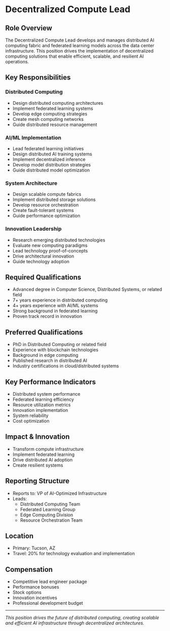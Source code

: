 # Decentralized Compute Lead

## Role Overview
The Decentralized Compute Lead develops and manages distributed AI computing fabric and federated learning models across the data center infrastructure. This position drives the implementation of decentralized computing solutions that enable efficient, scalable, and resilient AI operations.

## Key Responsibilities

### Distributed Computing
- Design distributed computing architectures
- Implement federated learning systems
- Develop edge computing strategies
- Create mesh computing networks
- Guide distributed resource management

### AI/ML Implementation
- Lead federated learning initiatives
- Design distributed AI training systems
- Implement decentralized inference
- Develop model distribution strategies
- Guide distributed model optimization

### System Architecture
- Design scalable compute fabrics
- Implement distributed storage solutions
- Develop resource orchestration
- Create fault-tolerant systems
- Guide performance optimization

### Innovation Leadership
- Research emerging distributed technologies
- Evaluate new computing paradigms
- Lead technology proof-of-concepts
- Drive architectural innovation
- Guide technology adoption

## Required Qualifications
- Advanced degree in Computer Science, Distributed Systems, or related field
- 7+ years experience in distributed computing
- 4+ years experience with AI/ML systems
- Strong background in federated learning
- Proven track record in innovation

## Preferred Qualifications
- PhD in Distributed Computing or related field
- Experience with blockchain technologies
- Background in edge computing
- Published research in distributed AI
- Industry certifications in cloud/distributed systems

## Key Performance Indicators
- Distributed system performance
- Federated learning efficiency
- Resource utilization metrics
- Innovation implementation
- System reliability
- Cost optimization

## Impact & Innovation
- Transform compute infrastructure
- Implement federated learning
- Drive distributed AI adoption
- Create resilient systems

## Reporting Structure
- Reports to: VP of AI-Optimized Infrastructure
- Leads:
  - Distributed Computing Team
  - Federated Learning Group
  - Edge Computing Division
  - Resource Orchestration Team

## Location
- Primary: Tucson, AZ
- Travel: 20% for technology evaluation and implementation

## Compensation
- Competitive lead engineer package
- Performance bonuses
- Stock options
- Innovation incentives
- Professional development budget

---

*This position drives the future of distributed computing, creating scalable and efficient AI infrastructure through decentralized architectures.* 